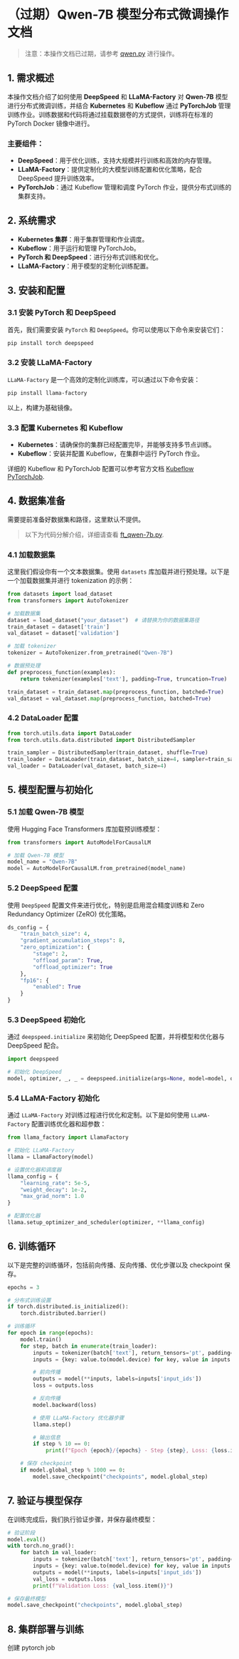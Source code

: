 # （过期）Qwen-7B 模型分布式微调操作文档

> 注意：本操作文档已过期，请参考 [qwen.py](qwen.py) 进行操作。

## 1. 需求概述

本操作文档介绍了如何使用 **DeepSpeed** 和 **LLaMA-Factory** 对 **Qwen-7B** 模型进行分布式微调训练，并结合 **Kubernetes** 和 **Kubeflow** 通过 **PyTorchJob** 管理训练作业。训练数据和代码将通过挂载数据卷的方式提供，训练将在标准的 PyTorch Docker 镜像中进行。

### 主要组件：

- **DeepSpeed**：用于优化训练，支持大规模并行训练和高效的内存管理。
- **LLaMA-Factory**：提供定制化的大模型训练配置和优化策略，配合 DeepSpeed 提升训练效率。
- **PyTorchJob**：通过 Kubeflow 管理和调度 PyTorch 作业，提供分布式训练的集群支持。

## 2. 系统需求

- **Kubernetes 集群**：用于集群管理和作业调度。
- **Kubeflow**：用于运行和管理 PyTorchJob。
- **PyTorch 和 DeepSpeed**：进行分布式训练和优化。
- **LLaMA-Factory**：用于模型的定制化训练配置。

## 3. 安装和配置

### 3.1 安装 PyTorch 和 DeepSpeed

首先，我们需要安装 `PyTorch` 和 `DeepSpeed`。你可以使用以下命令来安装它们：

```bash
pip install torch deepspeed
```

### 3.2 安装 LLaMA-Factory

`LLaMA-Factory` 是一个高效的定制化训练库，可以通过以下命令安装：

```bash
pip install llama-factory
```

以上，构建为基础镜像。

### 3.3 配置 Kubernetes 和 Kubeflow

- **Kubernetes**：请确保你的集群已经配置完毕，并能够支持多节点训练。
- **Kubeflow**：安装并配置 Kubeflow，在集群中运行 PyTorch 作业。

详细的 Kubeflow 和 PyTorchJob 配置可以参考官方文档 [Kubeflow PyTorchJob](https://www.kubeflow.org/docs/components/training/pytorch/).

## 4. 数据集准备

需要提前准备好数据集和路径，这里默认不提供。

> 以下为代码分解介绍，详细请查看 [ft_qwen-7b.py](ft_qwen-7b.py).

### 4.1 加载数据集

这里我们假设你有一个文本数据集。使用 `datasets` 库加载并进行预处理。以下是一个加载数据集并进行 tokenization 的示例：

```python
from datasets import load_dataset
from transformers import AutoTokenizer

# 加载数据集
dataset = load_dataset("your_dataset")  # 请替换为你的数据集路径
train_dataset = dataset['train']
val_dataset = dataset['validation']

# 加载 tokenizer
tokenizer = AutoTokenizer.from_pretrained("Qwen-7B")

# 数据预处理
def preprocess_function(examples):
    return tokenizer(examples['text'], padding=True, truncation=True)

train_dataset = train_dataset.map(preprocess_function, batched=True)
val_dataset = val_dataset.map(preprocess_function, batched=True)
```

### 4.2 DataLoader 配置

```python
from torch.utils.data import DataLoader
from torch.utils.data.distributed import DistributedSampler

train_sampler = DistributedSampler(train_dataset, shuffle=True)
train_loader = DataLoader(train_dataset, batch_size=4, sampler=train_sampler)
val_loader = DataLoader(val_dataset, batch_size=4)
```

## 5. 模型配置与初始化

### 5.1 加载 Qwen-7B 模型

使用 Hugging Face Transformers 库加载预训练模型：

```python
from transformers import AutoModelForCausalLM

# 加载 Qwen-7B 模型
model_name = "Qwen-7B"
model = AutoModelForCausalLM.from_pretrained(model_name)
```

### 5.2 DeepSpeed 配置

使用 `DeepSpeed` 配置文件来进行优化，特别是启用混合精度训练和 Zero Redundancy Optimizer (ZeRO) 优化策略。

```python
ds_config = {
    "train_batch_size": 4,
    "gradient_accumulation_steps": 8,
    "zero_optimization": {
        "stage": 2,
        "offload_param": True,
        "offload_optimizer": True
    },
    "fp16": {
        "enabled": True
    }
}
```

### 5.3 DeepSpeed 初始化

通过 `deepspeed.initialize` 来初始化 DeepSpeed 配置，并将模型和优化器与 DeepSpeed 配合。

```python
import deepspeed

# 初始化 DeepSpeed
model, optimizer, _, _ = deepspeed.initialize(args=None, model=model, optimizer=None, config_params=ds_config)
```

### 5.4 LLaMA-Factory 初始化

通过 `LLaMA-Factory` 对训练过程进行优化和定制。以下是如何使用 `LLaMA-Factory` 配置训练优化器和超参数：

```python
from llama_factory import LlamaFactory

# 初始化 LLaMA-Factory
llama = LlamaFactory(model)

# 设置优化器和调度器
llama_config = {
    "learning_rate": 5e-5,
    "weight_decay": 1e-2,
    "max_grad_norm": 1.0
}

# 配置优化器
llama.setup_optimizer_and_scheduler(optimizer, **llama_config)
```

## 6. 训练循环

以下是完整的训练循环，包括前向传播、反向传播、优化步骤以及 checkpoint 保存。

```python
epochs = 3

# 分布式训练设置
if torch.distributed.is_initialized():
    torch.distributed.barrier()

# 训练循环
for epoch in range(epochs):
    model.train()
    for step, batch in enumerate(train_loader):
        inputs = tokenizer(batch['text'], return_tensors='pt', padding=True, truncation=True, max_length=512)
        inputs = {key: value.to(model.device) for key, value in inputs.items()}

        # 前向传播
        outputs = model(**inputs, labels=inputs['input_ids'])
        loss = outputs.loss

        # 反向传播
        model.backward(loss)

        # 使用 LLaMA-Factory 优化器步骤
        llama.step()

        # 输出信息
        if step % 10 == 0:
            print(f"Epoch {epoch}/{epochs} - Step {step}, Loss: {loss.item()}")

    # 保存 checkpoint
    if model.global_step % 1000 == 0:
        model.save_checkpoint("checkpoints", model.global_step)
```

## 7. 验证与模型保存

在训练完成后，我们执行验证步骤，并保存最终模型：

```python
# 验证阶段
model.eval()
with torch.no_grad():
    for batch in val_loader:
        inputs = tokenizer(batch['text'], return_tensors='pt', padding=True, truncation=True, max_length=512)
        inputs = {key: value.to(model.device) for key, value in inputs.items()}
        outputs = model(**inputs, labels=inputs['input_ids'])
        val_loss = outputs.loss
        print(f"Validation Loss: {val_loss.item()}")

# 保存最终模型
model.save_checkpoint("checkpoints", model.global_step)
```

## 8. 集群部署与训练

创建 pytorch job

